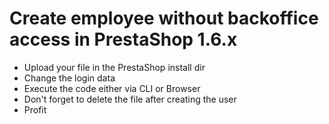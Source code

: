 # Create employee without backoffice access in PrestaShop 1.6.x

* Upload your file in the PrestaShop install dir
* Change the login data
* Execute the code either via CLI or Browser
* Don't forget to delete the file after creating the user
* Profit
